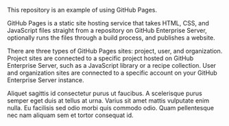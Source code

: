 This repository is an example of using GitHub Pages.

GitHub Pages is a static site hosting service that takes HTML, CSS, and JavaScript files straight from a repository on GitHub Enterprise Server, optionally runs the files through a build process, and publishes a website.

There are three types of GitHub Pages sites: project, user, and organization. Project sites are connected to a specific project hosted on GitHub Enterprise Server, such as a JavaScript library or a recipe collection. User and organization sites are connected to a specific account on your GitHub Enterprise Server instance.

Aliquet sagittis id consectetur purus ut faucibus. A scelerisque purus semper eget duis at tellus at urna. Varius sit amet mattis vulputate enim nulla. Eu facilisis sed odio morbi quis commodo odio. Quam pellentesque nec nam aliquam sem et tortor consequat id.